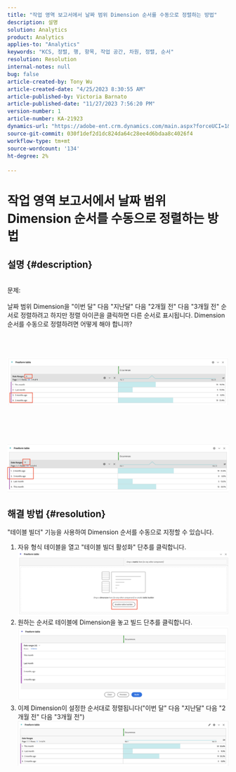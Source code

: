 ```yaml
---
title: "작업 영역 보고서에서 날짜 범위 Dimension 순서를 수동으로 정렬하는 방법"
description: 설명
solution: Analytics
product: Analytics
applies-to: "Analytics"
keywords: "KCS, 정렬, 행, 항목, 작업 공간, 차원, 정렬, 순서"
resolution: Resolution
internal-notes: null
bug: false
article-created-by: Tony Wu
article-created-date: "4/25/2023 8:30:55 AM"
article-published-by: Victoria Barnato
article-published-date: "11/27/2023 7:56:20 PM"
version-number: 1
article-number: KA-21923
dynamics-url: "https://adobe-ent.crm.dynamics.com/main.aspx?forceUCI=1&pagetype=entityrecord&etn=knowledgearticle&id=9a23827a-43e3-ed11-a7c7-6045bd006239"
source-git-commit: 030f1def2d1dc824da64c28ee4d6bdaa8c4026f4
workflow-type: tm+mt
source-wordcount: '134'
ht-degree: 2%

---
```


# 작업 영역 보고서에서 날짜 범위 Dimension 순서를 수동으로 정렬하는 방법

## 설명 {#description}

<br>문제:
<br> 
<br>날짜 범위 Dimension을 &quot;이번 달&quot; 다음 &quot;지난달&quot; 다음 &quot;2개월 전&quot; 다음 &quot;3개월 전&quot; 순서로 정렬하려고 하지만 정렬 아이콘을 클릭하면 다른 순서로 표시됩니다. Dimension 순서를 수동으로 정렬하려면 어떻게 해야 합니까?<br><br>
<br> <br><br>![](assets/___ce72c3cd-43e3-ed11-a7c7-6045bd006239___.png)<br><br> <br><br> <br><br>![](assets/___1927bed3-43e3-ed11-a7c7-6045bd006239___.png)<br>

## 해결 방법 {#resolution}


&quot;테이블 빌더&quot; 기능을 사용하여 Dimension 순서를 수동으로 지정할 수 있습니다.



1. 자유 형식 테이블을 열고 &quot;테이블 빌더 활성화&quot; 단추를 클릭합니다. ![](assets/d4eda136-2fcd-ed11-b597-6045bd006793.png)
2. 원하는 순서로 테이블에 Dimension을 놓고 빌드 단추를 클릭합니다.![](assets/69497031-30cd-ed11-b597-6045bd006793.png)
3. 이제 Dimension이 설정한 순서대로 정렬됩니다(&quot;이번 달&quot; 다음 &quot;지난달&quot; 다음 &quot;2개월 전&quot; 다음 &quot;3개월 전&quot;)![](assets/efb1744a-30cd-ed11-b597-6045bd006793.png)



